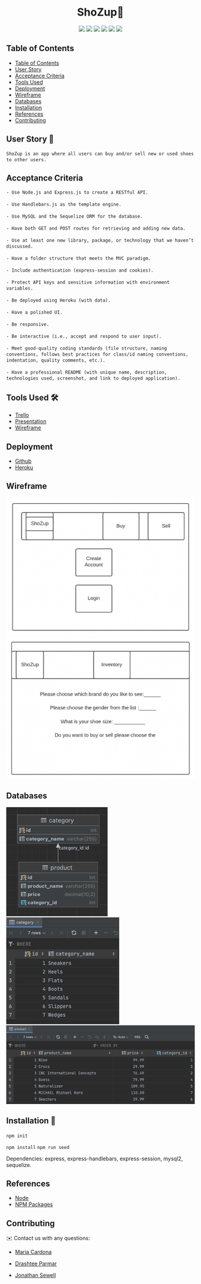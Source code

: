 <h1 align="center"> ShoZup👟</h1>

<p align="center">
    <img src="https://img.shields.io/badge/javascript-yellow" />
    <img src="https://img.shields.io/badge/express-orange" />
    <img src="https://img.shields.io/badge/sequelize-blue"  />
    <img src="https://img.shields.io/badge/handlebars-red"  />
    <img src="https://img.shields.io/badge/mySQL-blue"  />
    <img src="https://img.shields.io/badge/dotenv-green" />
</p>

## Table of Contents
- [Table of Contents](#table-of-contents)
- [User Story](#user-story-)
- [Acceptance Criteria](#acceptance-criteria)
- [Tools Used](#tools-used-)
- [Deployment](#deployment)
- [Wireframe](#wireframe)
- [Databases](#databases)
- [Installation](#installation)
- [References](#references)
- [Contributing](#contributing)


## User Story 📖

```
ShoZup is an app where all users can buy and/or sell new or used shoes to other users.
```
## Acceptance Criteria

```
- Use Node.js and Express.js to create a RESTful API.

- Use Handlebars.js as the template engine.

- Use MySQL and the Sequelize ORM for the database.

- Have both GET and POST routes for retrieving and adding new data.

- Use at least one new library, package, or technology that we haven’t discussed.

- Have a folder structure that meets the MVC paradigm.

- Include authentication (express-session and cookies).

- Protect API keys and sensitive information with environment variables.

- Be deployed using Heroku (with data).

- Have a polished UI.

- Be responsive.

- Be interactive (i.e., accept and respond to user input).

- Meet good-quality coding standards (file structure, naming conventions, follows best practices for class/id naming conventions, indentation, quality comments, etc.).

- Have a professional README (with unique name, description, technologies used, screenshot, and link to deployed application).
```

## Tools Used 🛠
- [Trello]()
- [Presentation]()
- [Wireframe]()


## Deployment

- [Github](https://github.com/dparmar32/ShoZup)
- [Heroku](https://shozup.herokuapp.com/)

## Wireframe
![Wireframe1](Pictures/Wireframe1.jpg)
![Wireframe2](Pictures/Wireframe2.jpg)

## Databases
![db_layout](Pictures/db_layout.jpg)
![catalog_table](Pictures/category_table.jpg)
![product_table](Pictures/product_table.jpg)

## Installation 💾   

`npm init`

`npm install`
`npm run seed`

Dependencies: express, express-handlebars, express-session, mysql2, sequelize.

## References
- [Node](https://nodejs.org/api/)
- [NPM Packages](https://www.npmjs.com/)
  
## Contributing
✉️ Contact us with any questions: 
* [Maria Cardona](https://github.com/mechas8703)

* [Drashtee Parmar](https://github.com/dparmar32)

* [Jonathan Sewell](https://github.com/jjsr17)
